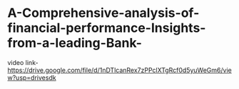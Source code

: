 # A-Comprehensive-analysis-of-financial-performance-Insights-from-a-leading-Bank-

video link-https://drive.google.com/file/d/1nDTlcanRex7zPPclXTgRcf0d5yuWeGm6/view?usp=drivesdk
